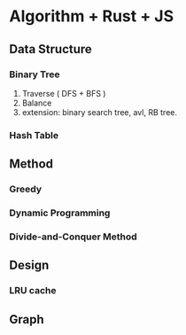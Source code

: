 # Algorithm + Rust + JS

## Data Structure

### Binary Tree

1. Traverse ( DFS + BFS )
2. Balance
3. extension: binary search tree, avl, RB tree.

### Hash Table

## Method

### Greedy

### Dynamic Programming

### Divide-and-Conquer Method

## Design

### LRU cache

## Graph
